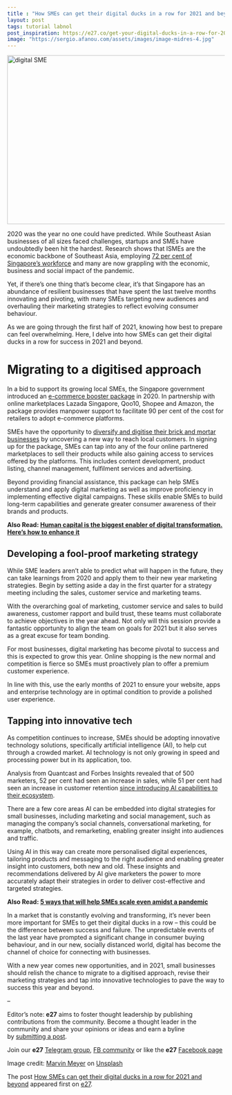 ```yaml
---
title : "How SMEs can get their digital ducks in a row for 2021 and beyond"
layout: post
tags: tutorial labnol
post_inspiration: https://e27.co/get-your-digital-ducks-in-a-row-for-2021-and-beyond-20210330/
image: "https://sergio.afanou.com/assets/images/image-midres-4.jpg"
---
```


<img loading="lazy" class="aligncenter wp-image-412539 size-full" src="https://e27.co/wp-content/uploads/2021/03/marvin-meyer-SYTO3xs06fU-unsplash.jpg" alt="digital SME" width="690" height="390" />
<p>2020 was the year no one could have predicted. While Southeast Asian businesses of all sizes faced challenges, startups and SMEs have undoubtedly been hit the hardest. Research shows that ISMEs are the economic backbone of Southeast Asia, employing <a rel="follow" href="https://www.accenture.com/sg-en/blogs/southeast-asia-blog/a-shift-in-focus-for-asean-smes-in-the-new-normal-2">72 per cent of Singapore’s workforce</a> and many are now grappling with the economic, business and social impact of the pandemic.</p>
<p>Yet, if there’s one thing that’s become clear, it’s that Singapore has an abundance of resilient businesses that have spent the last twelve months innovating and pivoting, with many SMEs targeting new audiences and overhauling their marketing strategies to reflect evolving consumer behaviour.</p>
<p>As we are going through the first half of 2021, knowing how best to prepare can feel overwhelming. Here, I delve into how SMEs can get their digital ducks in a row for success in 2021 and beyond.</p>
<h1>Migrating to a digitised approach</h1>
<p>In a bid to support its growing local SMEs, the Singapore government introduced an <a rel="follow" href="https://www.enterprisesg.gov.sg/industries/type/retail/e-commerce-booster-package">e-commerce booster package</a> in 2020. In partnership with online marketplaces Lazada Singapore, Qoo10, Shopee and Amazon, the package provides manpower support to facilitate 90 per cent of the cost for retailers to adopt e-commerce platforms.</p>
<p>SMEs have the opportunity to <a rel="follow" href="https://e27.co/3-top-trends-to-impact-e-commerce-startups-in-asean-in-2021-20210119/"> diversify and digitise their brick and mortar businesses</a> by uncovering a new way to reach local customers. In signing up for the package, SMEs can tap into any of the four online partnered marketplaces to sell their products while also gaining access to services offered by the platforms. This includes content development, product listing, channel management, fulfilment services and advertising.</p>
<p>Beyond providing financial assistance, this package can help SMEs understand and apply digital marketing as well as improve proficiency in implementing effective digital campaigns. These skills enable SMEs to build long-term capabilities and generate greater consumer awareness of their brands and products.</p>
<p><strong>Also Read: <a rel="follow" href="https://e27.co/human-capital-is-the-biggest-enabler-of-digital-transformation-heres-how-to-enhance-it-20210322/">Human capital is the biggest enabler of digital transformation. Here’s how to enhance it</a></strong></p>
<h2>Developing a fool-proof marketing strategy</h2>
<p>While SME leaders aren’t able to predict what will happen in the future, they can take learnings from 2020 and apply them to their new year marketing strategies. Begin by setting aside a day in the first quarter for a strategy meeting including the sales, customer service and marketing teams.</p>
<p>With the overarching goal of marketing, customer service and sales to build awareness, customer rapport and build trust, these teams must collaborate to achieve objectives in the year ahead. Not only will this session provide a fantastic opportunity to align the team on goals for 2021 but it also serves as a great excuse for team bonding.</p>
<p>For most businesses, digital marketing has become pivotal to success and this is expected to grow this year. Online shopping is the new normal and competition is fierce so SMEs must proactively plan to offer a premium customer experience.</p>
<p>In line with this, use the early months of 2021 to ensure your website, apps and enterprise technology are in optimal condition to provide a polished user experience.</p>
<h2>Tapping into innovative tech</h2>
<p>As competition continues to increase, SMEs should be adopting innovative technology solutions, specifically artificial intelligence (AI), to help cut through a crowded market. AI technology is not only growing in speed and processing power but in its application, too.</p>
<p>Analysis from Quantcast and Forbes Insights revealed that of 500 marketers, 52 per cent had seen an increase in sales, while 51 per cent had seen an increase in customer retention <a rel="follow" href="https://metigy.com/blog/53-of-marketers-plan-to-increase-ai-spend-in-the-next-three-years/">since introducing AI capabilities to their ecosystem</a>.</p>
<p>There are a few core areas AI can be embedded into digital strategies for small businesses, including marketing and social management, such as managing the company’s social channels, conversational marketing, for example, chatbots, and remarketing, enabling greater insight into audiences and traffic.</p>
<p>Using AI in this way can create more personalised digital experiences, tailoring products and messaging to the right audience and enabling greater insight into customers, both new and old. These insights and recommendations delivered by AI give marketers the power to more accurately adapt their strategies in order to deliver cost-effective and targeted strategies.</p>
<p><strong>Also Read: <a rel="follow" href="https://e27.co/5-ways-that-will-help-smes-scale-even-amidst-a-pandemic-20210223/">5 ways that will help SMEs scale even amidst a pandemic</a></strong></p>
<p>In a market that is constantly evolving and transforming, it’s never been more important for SMEs to get their digital ducks in a row &#8211; this could be the difference between success and failure. The unpredictable events of the last year have prompted a significant change in consumer buying behaviour, and in our new, socially distanced world, digital has become the channel of choice for connecting with businesses.</p>
<p>With a new year comes new opportunities, and in 2021, small businesses should relish the chance to migrate to a digitised approach, revise their marketing strategies and tap into innovative technologies to pave the way to success this year and beyond.</p>
<p>&#8211;</p>
<p class="p1"><span class="s1">Editor’s note: <strong>e27</strong> aims to foster thought leadership by publishing contributions from the community. Become a thought leader in the community and share your opinions or ideas and earn a byline by <a rel="follow" href="https://e27.co/contributor"><span class="s2">submitting a post</span></a>.</span></p>
<p class="p1"><span class="s1">Join our <strong>e27</strong> <a rel="follow" href="https://t.me/joinchat/HmTbfBcGCZeykhM8NOlQ-g"><span class="s2">Telegram group</span></a>, <a rel="follow" href="https://www.facebook.com/groups/e27co/permalink/886904662065955/">FB community</a> or like the <strong>e27</strong> <a rel="follow" href="https://www.facebook.com/e27/?ref=your_pages"><span class="s2">Facebook page</span></a></span></p>
<p>Image credit: <a rel="follow" href="https://unsplash.com/@marvelous?utm_source=unsplash&amp;utm_medium=referral&amp;utm_content=creditCopyText">Marvin Meyer</a> on <a rel="follow" href="https://unsplash.com/s/photos/business-digital?utm_source=unsplash&amp;utm_medium=referral&amp;utm_content=creditCopyText">Unsplash</a></p>
<p>The post <a rel="nofollow" href="https://e27.co/get-your-digital-ducks-in-a-row-for-2021-and-beyond-20210330/">How SMEs can get their digital ducks in a row for 2021 and beyond</a> appeared first on <a rel="nofollow" href="https://e27.co">e27</a>.</p>
